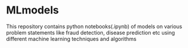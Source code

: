 # MLmodels
This repository contains python notebooks(.ipynb) of models on various problem statements like fraud detection, disease prediction etc using different machine learning techniques and algorithms
